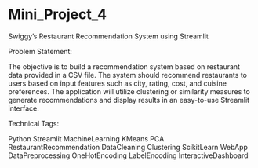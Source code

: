 # Mini_Project_4
Swiggy’s Restaurant Recommendation System using Streamlit 

Problem Statement:

The objective is to build a recommendation system based on restaurant data provided in a CSV file. The system should recommend restaurants to users based on input features such as city, rating, cost, and cuisine preferences. The application will utilize clustering or similarity measures to generate recommendations and display results in an easy-to-use Streamlit interface.

Technical Tags:

Python Streamlit MachineLearning KMeans PCA RestaurantRecommendation 
DataCleaning Clustering ScikitLearn WebApp 
DataPreprocessing OneHotEncoding LabelEncoding InteractiveDashboard
